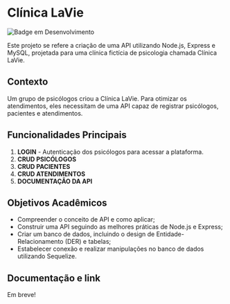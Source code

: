 # Clínica LaVie
![Badge em Desenvolvimento](https://img.shields.io/badge/status-Concluído-green)

Este projeto se refere a criação de uma API utilizando Node.js, Express e MySQL, projetada para uma clínica fictícia de psicologia chamada Clínica LaVie.

## Contexto
Um grupo de psicólogos criou a Clínica LaVie. Para otimizar os atendimentos, eles necessitam de uma API capaz de registrar psicólogos, pacientes e atendimentos.

## Funcionalidades Principais

1. **LOGIN** - Autenticação dos psicólogos para acessar a plataforma.
2. **CRUD PSICÓLOGOS**  
3. **CRUD PACIENTES** 
4. **CRUD ATENDIMENTOS** 
5. **DOCUMENTAÇÃO DA API** 

## Objetivos Acadêmicos
- Compreender o conceito de API e como aplicar;
- Construir uma API seguindo as melhores práticas de Node.js e Express;
- Criar um banco de dados, incluindo o design de Entidade-Relacionamento (DER) e tabelas;
- Estabelecer conexão e realizar manipulações no banco de dados utilizando Sequelize.

## Documentação e link
Em breve!
